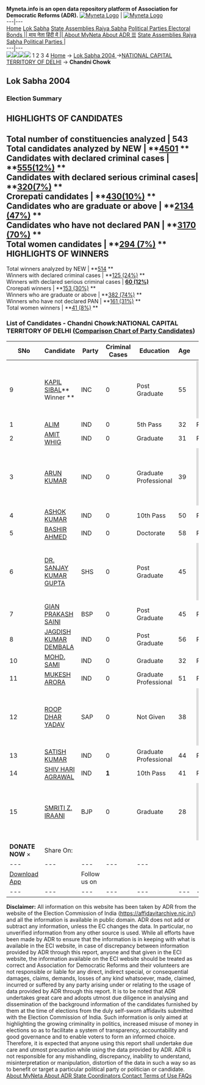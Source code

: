 **Myneta.info is an open data repository platform of Association for Democratic Reforms (ADR).**
[![Myneta Logo](https://www.myneta.info/lib/img/myneta-logo.png)](https://www.myneta.info/) | [![Myneta Logo](https://www.myneta.info/lib/img/adr-logo.png)](https://adrindia.org)  
---|---  
[Home](https://www.myneta.info/) [Lok Sabha](https://www.myneta.info/#ls "Lok Sabha") [ State Assemblies ](https://www.myneta.info/#sa "State Assemblies") [Rajya Sabha](https://www.myneta.info/#rs "Rajya Sabha") [Political Parties ](https://www.myneta.info/party "Political Parties") [ Electoral Bonds ](https://www.myneta.info/electoral_bonds "Electoral Bonds") [ || माय नेता हिंदी में || ](https://translate.google.co.in/translate?prev=hp&hl=en&js=y&u=www.myneta.info&sl=en&tl=hi&history_state0=) [ About MyNeta ](https://adrindia.org/content/about-myneta) [ About ADR ](https://adrindia.org/about-adr/who-we-are) [☰](javascript:void\(0\))
[ State Assemblies ](https://www.myneta.info/#sa "State Assemblies") [ Rajya Sabha ](https://www.myneta.info/#rs "Rajya Sabha") [ Political Parties ](https://www.myneta.info/party "Political Parties")
|   
---|---  
![](https://www.myneta.info/lib/img/banner/banner-1.png)![](https://www.myneta.info/lib/img/banner/banner-2.png)![](https://www.myneta.info/lib/img/banner/banner-3.png)![](https://www.myneta.info/lib/img/banner/banner-4.png)
1  2  3  4 
[Home](https://www.myneta.info/) → [Lok Sabha 2004 ](https://www.myneta.info/loksabha2004/)→[NATIONAL CAPITAL TERRITORY OF DELHI](https://www.myneta.info/loksabha2004/index.php?action=show_constituencies&state_id=33) → **Chandni Chowk**
### 
## Lok Sabha 2004 
###  Election Summary 
HIGHLIGHTS OF CANDIDATES  
---  
Total number of constituencies analyzed |  543   
Total candidates analyzed by NEW | **[4501](https://www.myneta.info/loksabha2004/index.php?action=summary&subAction=candidates_analyzed&sort=candidate#summary) **  
Candidates with declared criminal cases | **[555(12%)](https://www.myneta.info/loksabha2004/index.php?action=summary&subAction=crime&sort=candidate#summary) **  
Candidates with declared serious criminal cases| **[320(7%)](https://www.myneta.info/loksabha2004/index.php?action=summary&subAction=serious_crime&sort=candidate#summary) **  
Crorepati candidates | **[430(10%)](https://www.myneta.info/loksabha2004/index.php?action=summary&subAction=crorepati&sort=candidate#summary) **  
Candidates who are graduate or above | **[2134 (47%)](https://www.myneta.info/loksabha2004/index.php?action=summary&subAction=education&sort=candidate#summary) **  
Candidates who have not declared PAN | **[3170 (70%)](https://www.myneta.info/loksabha2004/index.php?action=summary&subAction=without_pan&sort=candidate#summary) **  
Total women candidates | **[294 (7%)](https://www.myneta.info/loksabha2004/index.php?action=summary&subAction=women_candidate&sort=candidate#summary) **  
HIGHLIGHTS OF WINNERS  
---  
Total winners analyzed by NEW | **[514](https://www.myneta.info/loksabha2004/index.php?action=summary&subAction=winner_analyzed&sort=candidate#summary) **  
Winners with declared criminal cases | **[125 (24%)](https://www.myneta.info/loksabha2004/index.php?action=summary&subAction=winner_crime&sort=candidate#summary) **  
Winners with declared serious criminal cases | **[60 (12%)](https://www.myneta.info/loksabha2004/index.php?action=summary&subAction=winner_serious_crime&sort=candidate#summary)**  
Crorepati winners | **[153 (30%)](https://www.myneta.info/loksabha2004/index.php?action=summary&subAction=winner_crorepati&sort=candidate#summary) **  
Winners who are graduate or above | **[382 (74%)](https://www.myneta.info/loksabha2004/index.php?action=summary&subAction=winner_education&sort=candidate#summary) **  
Winners who have not declared PAN | **[161 (31%)](https://www.myneta.info/loksabha2004/index.php?action=summary&subAction=winner_without_pan&sort=candidate#summary) **  
Total women winners | **[41 (8%)](https://www.myneta.info/loksabha2004/index.php?action=summary&subAction=winner_women&sort=candidate#summary) **  
### List of Candidates - Chandni Chowk:NATIONAL CAPITAL TERRITORY OF DELHI ([Comparison Chart of Party Candidates](https://www.myneta.info/loksabha2004/comparisonchart.php?constituency_id=312))
SNo | Candidate| Party| Criminal Cases| Education| Age| Total Assets| Liabilities  
---|---|---|---|---|---|---|---  
9  | [KAPIL SIBAL](https://www.myneta.info/loksabha2004/candidate.php?candidate_id=2725)** Winner ** | INC | 0 | Post Graduate| 55 | ![](https://myneta.info/image_v2.php?myneta_folder=loksabha2004&candidate_id=2725&col=ta) | ![](https://myneta.info/image_v2.php?myneta_folder=loksabha2004&candidate_id=2725&col=lia)  
1  | [ALIM](https://www.myneta.info/loksabha2004/candidate.php?candidate_id=2735) | IND | 0 | 5th Pass| 32 | Rs 2,00,00,80,500 ~ 200 Crore+ | Rs 0 ~   
2  | [AMIT WHIG](https://www.myneta.info/loksabha2004/candidate.php?candidate_id=2737) | IND | 0 | Graduate| 31 | Rs 4,17,000 ~ 4 Lacs+ | Rs 2,60,000 ~ 2 Lacs+  
3  | [ARUN KUMAR](https://www.myneta.info/loksabha2004/candidate.php?candidate_id=2733) | IND | 0 | Graduate Professional| 39 | ![](https://myneta.info/image_v2.php?myneta_folder=loksabha2004&candidate_id=2733&col=ta) | ![](https://myneta.info/image_v2.php?myneta_folder=loksabha2004&candidate_id=2733&col=lia)  
4  | [ASHOK KUMAR](https://www.myneta.info/loksabha2004/candidate.php?candidate_id=2739) | IND | 0 | 10th Pass| 50 | Rs 59,500 ~ 59 Thou+ | Rs 0 ~   
5  | [BASHIR AHMED](https://www.myneta.info/loksabha2004/candidate.php?candidate_id=2730) | IND | 0 | Doctorate| 58 | Rs 9,43,000 ~ 9 Lacs+ | Rs 0 ~   
6  | [DR. SANJAY KUMAR GUPTA](https://www.myneta.info/loksabha2004/candidate.php?candidate_id=2732) | SHS | 0 | Post Graduate| 45 | ![](https://myneta.info/image_v2.php?myneta_folder=loksabha2004&candidate_id=2732&col=ta) | ![](https://myneta.info/image_v2.php?myneta_folder=loksabha2004&candidate_id=2732&col=lia)  
7  | [GIAN PRAKASH SAINI](https://www.myneta.info/loksabha2004/candidate.php?candidate_id=2727) | BSP | 0 | Post Graduate| 45 | Rs 75,64,243 ~ 75 Lacs+ | Rs 32,14,000 ~ 32 Lacs+  
8  | [JAGDISH KUMAR DEMBALA](https://www.myneta.info/loksabha2004/candidate.php?candidate_id=2738) | IND | 0 | Post Graduate| 56 | Rs 1,90,000 ~ 1 Lacs+ | Rs 0 ~   
10  | [MOHD. SAMI](https://www.myneta.info/loksabha2004/candidate.php?candidate_id=2728) | IND | 0 | Graduate| 32 | Rs 75,000 ~ 75 Thou+ | Rs 0 ~   
11  | [MUKESH ARORA](https://www.myneta.info/loksabha2004/candidate.php?candidate_id=2736) | IND | 0 | Graduate Professional| 51 | Rs 20,63,000 ~ 20 Lacs+ | Rs 0 ~   
12  | [ROOP DHAR YADAV](https://www.myneta.info/loksabha2004/candidate.php?candidate_id=2729) | SAP | 0 | Not Given| 38 | ![](https://myneta.info/image_v2.php?myneta_folder=loksabha2004&candidate_id=2729&col=ta) | ![](https://myneta.info/image_v2.php?myneta_folder=loksabha2004&candidate_id=2729&col=lia)  
13  | [SATISH KUMAR](https://www.myneta.info/loksabha2004/candidate.php?candidate_id=2731) | IND | 0 | Graduate Professional| 44 | Rs 55,373 ~ 55 Thou+ | Rs 0 ~   
14  | [SHIV HARI AGRAWAL](https://www.myneta.info/loksabha2004/candidate.php?candidate_id=2734) | IND | **1** | 10th Pass| 41 | Rs 2,01,000 ~ 2 Lacs+ | Rs 0 ~   
15  | [SMRITI Z. IRAANI](https://www.myneta.info/loksabha2004/candidate.php?candidate_id=2726) | BJP | 0 | Graduate| 28 | ![](https://myneta.info/image_v2.php?myneta_folder=loksabha2004&candidate_id=2726&col=ta) | ![](https://myneta.info/image_v2.php?myneta_folder=loksabha2004&candidate_id=2726&col=lia)  
|  **DONATE NOW** × |  Share On:  | [](https://api.whatsapp.com/send?text=https%3A%2F%2Fmyneta.info%2Fpunjab2022%2Findex.php%3Faction%3Dshow_constituencies%26state_id%3D19) | [](https://www.facebook.com/sharer/sharer.php?u=https%3A%2F%2Fmyneta.info%2Fpunjab2022%2Findex.php%3Faction%3Dshow_constituencies%26state_id%3D19) | [](https://twitter.com/share?url=https%3A%2F%2Fmyneta.info%2Fpunjab2022%2Findex.php%3Faction%3Dshow_constituencies%26state_id%3D19)  
---|---|---|---|---  
| [ Download App ](https://play.google.com/store/apps/details?id=com.webrosoft.myneta1&pcampaignid=pcampaignidMKT-Other-global-all-co-prtnr-py-PartBadge-Mar2515-1) | [](https://play.google.com/store/apps/details?id=com.webrosoft.myneta1&pcampaignid=pcampaignidMKT-Other-global-all-co-prtnr-py-PartBadge-Mar2515-1) |  Follow us on  | [](https://www.facebook.com/adrindia.org/) | [](https://twitter.com/adrspeaks) | [](https://groups.google.com/g/national-election-watch?hl=en&pli=1) | [](https://www.instagram.com/adrspeaks/) | [](https://www.youtube.com/user/adrspeaks) | [](https://sharechat.com/profile/adrspeaks)  
---|---|---|---|---|---|---|---|---  
**Disclaimer:** All information on this website has been taken by ADR from the website of the Election Commission of India (https://affidavitarchive.nic.in/) and all the information is available in public domain. ADR does not add or subtract any information, unless the EC changes the data. In particular, no unverified information from any other source is used. While all efforts have been made by ADR to ensure that the information is in keeping with what is available in the ECI website, in case of discrepancy between information provided by ADR through this report, anyone and that given in the ECI website, the information available on the ECI website should be treated as correct and Association for Democratic Reforms and their volunteers are not responsible or liable for any direct, indirect special, or consequential damages, claims, demands, losses of any kind whatsoever, made, claimed, incurred or suffered by any party arising under or relating to the usage of data provided by ADR through this report. It is to be noted that ADR undertakes great care and adopts utmost due diligence in analysing and dissemination of the background information of the candidates furnished by them at the time of elections from the duly self-sworn affidavits submitted with the Election Commission of India. Such information is only aimed at highlighting the growing criminality in politics, increased misuse of money in elections so as to facilitate a system of transparency, accountability and good governance and to enable voters to form an informed choice. Therefore, it is expected that anyone using this report shall undertake due care and utmost precaution while using the data provided by ADR. ADR is not responsible for any mishandling, discrepancy, inability to understand, misinterpretation or manipulation, distortion of the data in such a way so as to benefit or target a particular political party or politician or candidate. 
[ About MyNeta ](https://adrindia.org/content/about-myneta) [ About ADR ](https://adrindia.org/about-adr/who-we-are) [ State Coordinators ](https://adrindia.org/about-adr/state-coordinators) [ Contact ](https://adrindia.org/contact-us) [ Terms of Use ](https://adrindia.org/content/adr-terms-use) [ FAQs ](https://adrindia.org/content/faqs)
